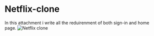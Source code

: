 # Netflix-clone
 In this attachment i write all the reduirenment of both sign-in and home page.
![Netflix clone](https://user-images.githubusercontent.com/82587103/129182835-f9e86aaa-11ad-443d-a0de-cca617a9451a.png)
